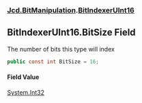 ### [Jcd.BitManipulation](Jcd.BitManipulation.md 'Jcd.BitManipulation').[BitIndexerUInt16](Jcd.BitManipulation.BitIndexerUInt16.md 'Jcd.BitManipulation.BitIndexerUInt16')

## BitIndexerUInt16.BitSize Field

The number of bits this type will index

```csharp
public const int BitSize = 16;
```

#### Field Value
[System.Int32](https://docs.microsoft.com/en-us/dotnet/api/System.Int32 'System.Int32')